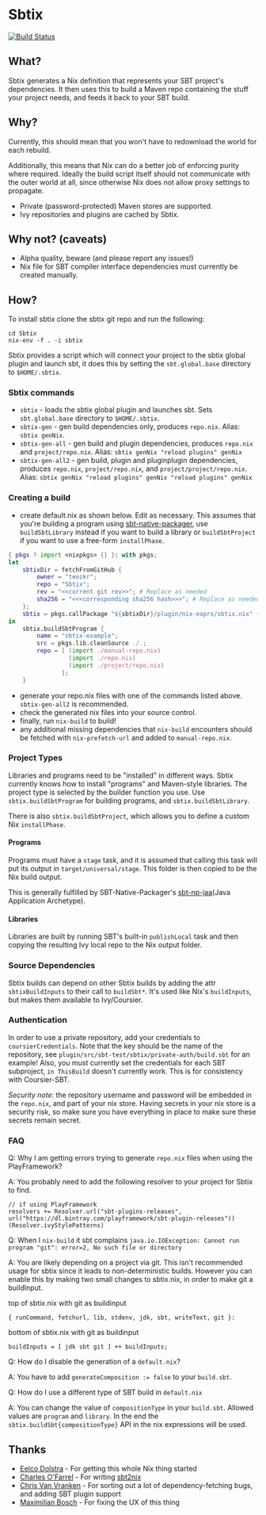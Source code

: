 # Sbtix

<!-- TODO update -->
[![Build Status](https://travis-ci.org/teozkr/Sbtix.svg?branch=master)](https://travis-ci.org/teozkr/Sbtix)

## What?

Sbtix generates a Nix definition that represents your SBT project's dependencies. It then uses this to build a Maven repo containing the stuff your project needs, and feeds it back to your SBT build.

## Why?

Currently, this should mean that you won't have to redownload the world for each rebuild.

Additionally, this means that Nix can do a better job of enforcing purity where required. Ideally the build script itself should not communicate with the outer world at all, since otherwise Nix does not allow proxy settings to propagate.

* Private (password-protected) Maven stores are supported.
* Ivy repositories and plugins are cached by Sbtix.

## Why not? (caveats)

* Alpha quality, beware (and please report any issues!)
* Nix file for SBT compiler interface dependencies must currently be created manually.

## How?

To install sbtix clone the sbtix git repo and run the following:
```
cd Sbtix
nix-env -f . -i sbtix
```

Sbtix provides a script which will connect your project to the sbtix global plugin and launch sbt, it does this by setting the `sbt.global.base` directory to `$HOME/.sbtix`.

### Sbtix commands

 * `sbtix` - loads the sbtix global plugin and launches sbt. Sets `sbt.global.base` directory to `$HOME/.sbtix`.
 * `sbtix-gen` - gen build dependencies only, produces `repo.nix`. Alias: `sbtix genNix`.
 * `sbtix-gen-all` - gen build and plugin dependencies, produces `repo.nix` and `project/repo.nix`. Alias: `sbtix genNix "reload plugins" genNix`
 * `sbtix-gen-all2` - gen build, plugin and pluginplugin dependencies, produces `repo.nix`, `project/repo.nix`, and `project/project/repo.nix`. Alias: `sbtix genNix "reload plugins" genNix "reload plugins" genNix`

### Creating a build

 * create default.nix as shown below. Edit as necessary. This assumes that you're building a program using [sbt-native-packager](http://www.scala-sbt.org/sbt-native-packager/index.html), use `buildSbtLibrary` instead if you want to build a library or `buildSbtProject` if you want to use a free-form `installPhase`.

```nix
{ pkgs ? import <nixpkgs> {} }: with pkgs;
let
    sbtixDir = fetchFromGitHub {
        owner = "teozkr";
        repo = "Sbtix";
        rev = "<<current git rev>>"; # Replace as needed
        sha256 = "<<<corresponding sha256 hash>>>"; # Replace as needed
    };
    sbtix = pkgs.callPackage "${sbtixDir}/plugin/nix-exprs/sbtix.nix" {};
in
    sbtix.buildSbtProgram {
        name = "sbtix-example";
        src = pkgs.lib.cleanSource ./.;
        repo = [ (import ./manual-repo.nix)
                 (import ./repo.nix)
                 (import ./project/repo.nix)
               ];
    }
```

 * generate your repo.nix files with one of the commands listed above. `sbtix-gen-all2` is recommended.
 * check the generated nix files into your source control.
 * finally, run `nix-build` to build!
 * any additional missing dependencies that `nix-build` encounters should be fetched with `nix-prefetch-url` and added to `manual-repo.nix`.

### Project Types

Libraries and programs need to be "installed" in different ways. Sbtix currently knows how to install "programs" and Maven-style libraries.
The project type is selected by the builder function you use. Use `sbtix.buildSbtProgram` for building programs, and `sbtix.buildSbtLibrary`.

There is also `sbtix.buildSbtProject`, which allows you to define a custom Nix `installPhase`.

#### Programs

Programs must have a `stage` task, and it is assumed that calling this task will put its output in `target/universal/stage`. This folder is then copied
to be the Nix build output.

This is generally fulfilled by SBT-Native-Packager's [sbt-np-jaa](Java Application Archetype).

[sbt-np-jaa]: http://www.scala-sbt.org/sbt-native-packager/archetypes/java_app/index.html

#### Libraries

Libraries are built by running SBT's built-in `publishLocal` task and then copying the resulting Ivy local repo to the Nix output folder.

### Source Dependencies

Sbtix builds can depend on other Sbtix builds by adding the attr `sbtixBuildInputs` to their call to `buildSbt*`. It's used like Nix's `buildInputs`,
but makes them available to Ivy/Coursier.

### Authentication

In order to use a private repository, add your credentials to `coursierCredentials`. Note that the key should be the name of the repository, see
`plugin/src/sbt-test/sbtix/private-auth/build.sbt` for an example! Also, you must currently set the credentials for each SBT subproject, `in ThisBuild`
doesn't currently work. This is for consistency with Coursier-SBT.

*Security note*: the repository username and password will be
embedded in the `repo.nix`, and part of your nix store. Having
secrets in your nix store is a security risk, so make sure you
have everything in place to make sure these secrets remain
secret.

### FAQ

Q: Why I am getting errors trying to generate `repo.nix` files when using the PlayFramework?

A: You probably need to add the following resolver to your project for Sbtix to find.

```
// if using PlayFramework
resolvers += Resolver.url("sbt-plugins-releases", url("https://dl.bintray.com/playframework/sbt-plugin-releases"))(Resolver.ivyStylePatterns)
```

Q: When I `nix-build` it sbt complains `java.io.IOException: Cannot run program "git": error=2, No such file or directory`

A: You are likely depending on a project via git.  This isn't recommended usage for sbtix since it leads to non-deterministic builds. However you can enable this by making two small changes to sbtix.nix, in order to make git a buildInput.

top of sbtix.nix with git as buildinput
```
{ runCommand, fetchurl, lib, stdenv, jdk, sbt, writeText, git }:
```

bottom of sbtix.nix with git as buildinput
```
buildInputs = [ jdk sbt git ] ++ buildInputs;
```

Q: How do I disable the generation of a `default.nix`?

A: You have to add `generateComposition := false` to your `build.sbt`.

Q: How do I use a different type of SBT build in `default.nix`

A: You can change the value of `compositionType` in your `build.sbt`. Allowed values are `program` and `library`. In the end the `sbtix.buildSbt{compositionType}` API in the nix expressions will be used.

## Thanks

- [Eelco Dolstra](https://github.com/edolstra) - For getting this whole Nix thing started
- [Charles O'Farrel](https://github.com/charleso) - For writing [sbt2nix](https://github.com/charleso/sbt2nix)
- [Chris Van Vranken](https://github.com/cessationoftime) - For sorting out a lot of dependency-fetching bugs, and adding SBT plugin support
- [Maximilian Bosch](https://github.com/Ma27) - For fixing the UX of this thing
